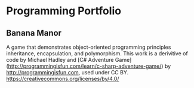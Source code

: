# Programming Portfolio

## Banana Manor

A game that demonstrates object-oriented programming principles inheritance, encapsulation, and polymorphism.
This work is a derivitive of code by Michael Hadley and [C# Adventure Game] (http://programmingisfun.com/learn/c-sharp-adventure-game/)
by http://programmingisfun.com, used under CC BY. https://creativecommons.org/licenses/by/4.0/
